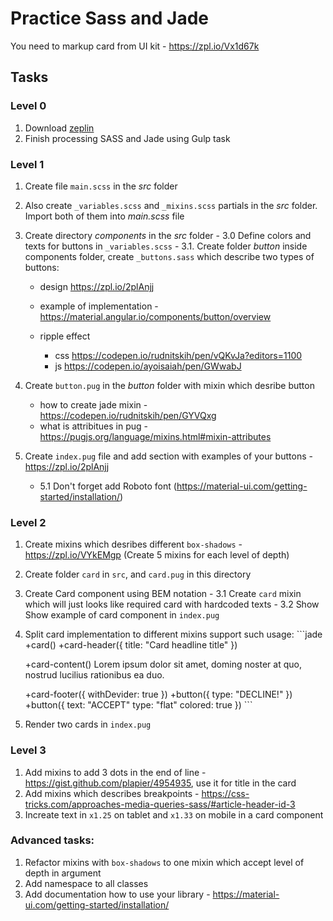 # Practice Sass and Jade
You need to markup card from UI kit - https://zpl.io/Vx1d67k

## Tasks
### Level 0
  1. Download [zeplin](https://zeplin.io)
  2. Finish processing SASS and Jade using Gulp task
  
### Level 1
  1. Create file `main.scss` in the *src* folder
  2. Also create `_variables.scss` and `_mixins.scss` partials in the *src* folder. Import both of them into *main.scss* file
  3. Create directory *components* in the *src* folder 
    - 3.0 Define colors and texts for buttons in `_variables.scss`
    - 3.1. Create folder *button* inside components folder, create `_buttons.sass` which describe two types of buttons:
      
      - design https://zpl.io/2plAnjj
      - example of implementation - https://material.angular.io/components/button/overview
      - ripple effect 
        
        - css https://codepen.io/rudnitskih/pen/vQKvJa?editors=1100
        - js https://codepen.io/ayoisaiah/pen/GWwabJ
  4. Create `button.pug` in the *button* folder with mixin which desribe button
      - how to create jade mixin - https://codepen.io/rudnitskih/pen/GYVQxg
      - what is attribitues in pug - https://pugjs.org/language/mixins.html#mixin-attributes  
  5. Create `index.pug` file and add section with examples of your buttons - https://zpl.io/2plAnjj
      - 5.1 Don't forget add Roboto font (https://material-ui.com/getting-started/installation/)
  
### Level 2
  1. Create mixins which desribes different `box-shadows` - https://zpl.io/VYkEMgp (Create 5 mixins for each level of depth)
  2. Create folder `card` in `src`, and `card.pug` in this directory
  3. Create Card component using BEM notation
    - 3.1 Create `card` mixin which will just looks like required card with hardcoded texts
    - 3.2 Show Show example of card component in `index.pug`
  4. Split card implementation to different mixins support such usage:
    ```jade
      +card()
        +card-header({
          title: "Card headline title"
        })

        +card-content()
          Lorem ipsum dolor sit amet, doming noster at quo, nostrud lucilius rationibus ea duo.

        +card-footer({
          withDevider: true
        })
          +button({
            type: "DECLINE!"
          })
          +button({
            text: "ACCEPT"
            type: "flat"
            colored: true
          })
    ```
  5. Render two cards in `index.pug`
  
  
### Level 3
  1. Add mixins to add 3 dots in the end of line - https://gist.github.com/plapier/4954935, use it for title in the card
  2. Add mixins which describes breakpoints - https://css-tricks.com/approaches-media-queries-sass/#article-header-id-3
  3. Increate text in `x1.25` on tablet and `x1.33` on mobile in a card component
  

### Advanced tasks:
 1. Refactor mixins with `box-shadows` to one mixin which accept level of depth in argument   
 2. Add namespace to all classes
 3. Add documentation how to use your library - https://material-ui.com/getting-started/installation/
